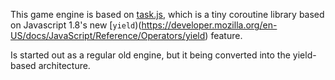 
This game engine is based on [task.js](http://taskjs.org/), which is a
tiny coroutine library based on Javascript 1.8's new
[`yield`)(https://developer.mozilla.org/en-US/docs/JavaScript/Reference/Operators/yield)
feature.

Is started out as a regular old engine, but it being converted into
the yield-based architecture.